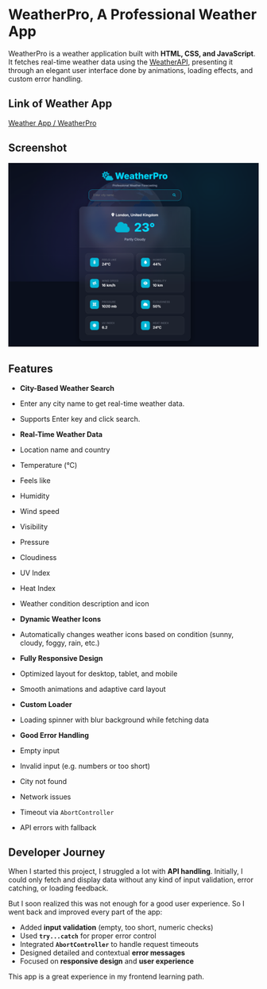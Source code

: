 #  WeatherPro, A Professional Weather App

WeatherPro is a weather application built with **HTML, CSS, and JavaScript**. It fetches real-time weather data using the [WeatherAPI](https://www.weatherapi.com/), presenting it through an elegant user interface done by animations, loading effects, and custom error handling.

## Link of Weather App

[Weather App / WeatherPro](https://weatherpro-by-qasim.netlify.app/)

##  Screenshot

![Tic Tac Toe Screenshot](ScreenShot.png)

##  Features

-  **City-Based Weather Search**
  - Enter any city name to get real-time weather data.
  - Supports Enter key and click search.

-  **Real-Time Weather Data**
  - Location name and country
  - Temperature (°C)
  - Feels like
  - Humidity
  - Wind speed
  - Visibility
  - Pressure
  - Cloudiness
  - UV Index
  - Heat Index
  - Weather condition description and icon

-  **Dynamic Weather Icons**
  - Automatically changes weather icons based on condition (sunny, cloudy, foggy, rain, etc.)

-  **Fully Responsive Design**
  - Optimized layout for desktop, tablet, and mobile
  - Smooth animations and adaptive card layout

-  **Custom Loader**
  - Loading spinner with blur background while fetching data

-  **Good Error Handling**
  - Empty input
  - Invalid input (e.g. numbers or too short)
  - City not found
  - Network issues
  - Timeout via `AbortController`
  - API errors with fallback

##  Developer Journey

When I started this project, I struggled a lot with **API handling**. Initially, I could only fetch and display data without any kind of input validation, error catching, or loading feedback.

But I soon realized this was not enough for a good user experience. So I went back and improved every part of the app:

- Added **input validation** (empty, too short, numeric checks)
- Used **`try...catch`** for proper error control
- Integrated **`AbortController`** to handle request timeouts
- Designed detailed and contextual **error messages**
- Focused on **responsive design** and **user experience**

This app is a great experience in my frontend learning path.